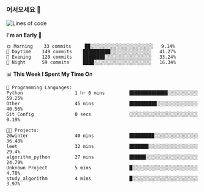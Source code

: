 ### 어서오세요 👋

<!--START_SECTION:waka-->
![Lines of code](https://img.shields.io/badge/From%20Hello%20World%20I%27ve%20Written-391319%20lines%20of%20code-blue)

**I'm an Early 🐤** 

```text
🌞 Morning    33 commits     ██░░░░░░░░░░░░░░░░░░░░░░░   9.14% 
🌆 Daytime    149 commits    ██████████░░░░░░░░░░░░░░░   41.27% 
🌃 Evening    120 commits    ████████░░░░░░░░░░░░░░░░░   33.24% 
🌙 Night      59 commits     ████░░░░░░░░░░░░░░░░░░░░░   16.34%

```


📊 **This Week I Spent My Time On** 

```text
💬 Programming Languages: 
Python                   1 hr 6 mins         ██████████████░░░░░░░░░░░   59.25% 
Other                    45 mins             ██████████░░░░░░░░░░░░░░░   40.56% 
Git Config               0 secs              ░░░░░░░░░░░░░░░░░░░░░░░░░   0.19%

🐱‍💻 Projects: 
20winter                 40 mins             █████████░░░░░░░░░░░░░░░░   36.48% 
leet                     32 mins             ███████░░░░░░░░░░░░░░░░░░   29.4% 
algorithm_python         27 mins             ██████░░░░░░░░░░░░░░░░░░░   24.79% 
Unknown Project          5 mins              █░░░░░░░░░░░░░░░░░░░░░░░░   4.78% 
study_algorithm          4 mins              █░░░░░░░░░░░░░░░░░░░░░░░░   3.97%

```


<!--END_SECTION:waka-->
